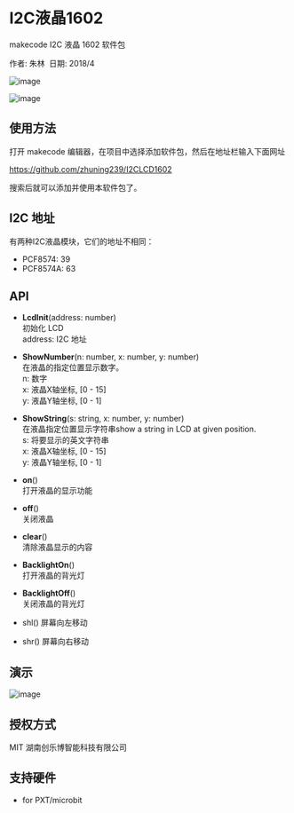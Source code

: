 # I2C液晶1602

makecode I2C 液晶 1602 软件包  

作者: 朱林  
日期: 2018/4

![image](https://github.com/zhuning239/I2CLCD1602/blob/master/icon.png)  
  
![image](https://github.com/zhuning239/I2CLCD1602/blob/master/lcd.jpg)

## 使用方法

打开 makecode 编辑器，在项目中选择添加软件包，然后在地址栏输入下面网址  

https://github.com/zhuning239/I2CLCD1602

搜索后就可以添加并使用本软件包了。

## I2C 地址
有两种I2C液晶模块，它们的地址不相同：    
- PCF8574: 39  
- PCF8574A: 63  

## API

- **LcdInit**(address: number)  
初始化 LCD  
address: I2C 地址  

- **ShowNumber**(n: number, x: number, y: number)  
在液晶的指定位置显示数字。  
n: 数字  
x: 液晶X轴坐标, [0 - 15]  
y: 液晶Y轴坐标, [0 - 1]  

- **ShowString**(s: string, x: number, y: number)  
在液晶指定位置显示字符串show a string in LCD at given position.  
s: 将要显示的英文字符串  
x: 液晶X轴坐标, [0 - 15]  
y: 液晶Y轴坐标, [0 - 1]  

- **on**()  
打开液晶的显示功能

- **off**()  
关闭液晶  

- **clear**()  
清除液晶显示的内容  

- **BacklightOn**()  
打开液晶的背光灯  

- **BacklightOff**()  
关闭液晶的背光灯  

- shl()
屏幕向左移动

- shr()
屏幕向右移动 

## 演示

![image](https://github.com/zhuning239/I2CLCD1602/blob/master/demo.jpg)

## 授权方式

MIT
湖南创乐博智能科技有限公司

## 支持硬件

* for PXT/microbit


